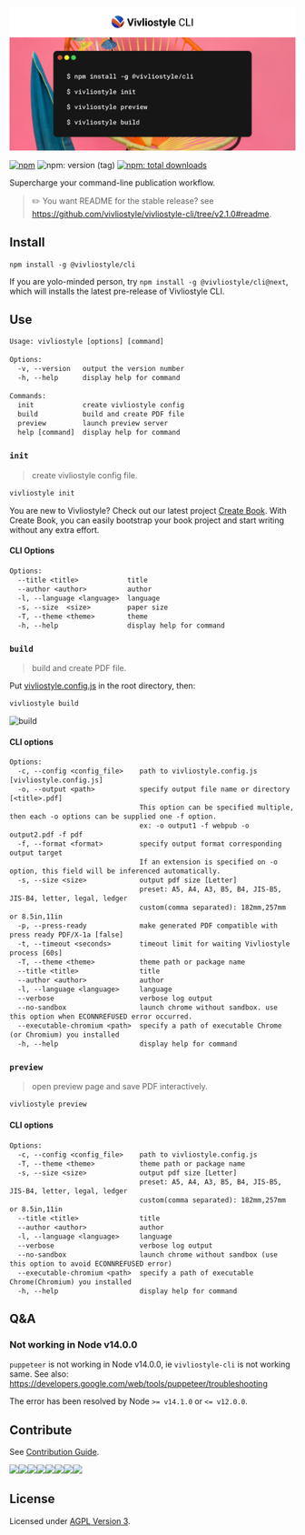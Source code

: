 ![Vivliostyle CLI](assets/cover.jpg)

[![npm](https://flat.badgen.net/npm/v/@vivliostyle/cli)][npm-url]
![npm: version (tag)](https://flat.badgen.net/npm/v/@vivliostyle/cli/next)
[![npm: total downloads](https://flat.badgen.net/npm/dt/@vivliostyle/cli)][npm-url]

[npm-url]: https://npmjs.org/package/@vivliostyle/cli

Supercharge your command-line publication workflow.

> ✏️ You want README for the stable release? see <https://github.com/vivliostyle/vivliostyle-cli/tree/v2.1.0#readme>.

## Install

```
npm install -g @vivliostyle/cli
```

If you are yolo-minded person, try `npm install -g @vivliostyle/cli@next`, which will installs the latest pre-release of Vivliostyle CLI.

## Use

```
Usage: vivliostyle [options] [command]

Options:
  -v, --version   output the version number
  -h, --help      display help for command

Commands:
  init            create vivliostyle config
  build           build and create PDF file
  preview         launch preview server
  help [command]  display help for command
```

### `init`

> create vivliostyle config file.

```bash
vivliostyle init
```

You are new to Vivliostyle? Check out our latest project [Create Book](https://github.com/vivliostyle/create-book#readme).
With Create Book, you can easily bootstrap your book project and start writing without any extra effort.

#### CLI Options

```
Options:
  --title <title>            title
  --author <author>          author
  -l, --language <language>  language
  -s, --size  <size>         paper size
  -T, --theme <theme>        theme
  -h, --help                 display help for command
```

### `build`

> build and create PDF file.

Put [vivliostyle.config.js](https://github.com/vivliostyle/vivliostyle-cli/issues/38) in the root directory, then:

```bash
vivliostyle build
```

![build](https://raw.githubusercontent.com/vivliostyle/vivliostyle-cli/master/assets/build.gif)

#### CLI options

```
Options:
  -c, --config <config_file>    path to vivliostyle.config.js [vivliostyle.config.js]
  -o, --output <path>           specify output file name or directory [<title>.pdf]
                                This option can be specified multiple, then each -o options can be supplied one -f option.
                                ex: -o output1 -f webpub -o output2.pdf -f pdf
  -f, --format <format>         specify output format corresponding output target
                                If an extension is specified on -o option, this field will be inferenced automatically.
  -s, --size <size>             output pdf size [Letter]
                                preset: A5, A4, A3, B5, B4, JIS-B5, JIS-B4, letter, legal, ledger
                                custom(comma separated): 182mm,257mm or 8.5in,11in
  -p, --press-ready             make generated PDF compatible with press ready PDF/X-1a [false]
  -t, --timeout <seconds>       timeout limit for waiting Vivliostyle process [60s]
  -T, --theme <theme>           theme path or package name
  --title <title>               title
  --author <author>             author
  -l, --language <language>     language
  --verbose                     verbose log output
  --no-sandbox                  launch chrome without sandbox. use this option when ECONNREFUSED error occurred.
  --executable-chromium <path>  specify a path of executable Chrome (or Chromium) you installed
  -h, --help                    display help for command
```

### `preview`

> open preview page and save PDF interactively.

```bash
vivliostyle preview
```

#### CLI options

```
Options:
  -c, --config <config_file>    path to vivliostyle.config.js
  -T, --theme <theme>           theme path or package name
  -s, --size <size>             output pdf size [Letter]
                                preset: A5, A4, A3, B5, B4, JIS-B5, JIS-B4, letter, legal, ledger
                                custom(comma separated): 182mm,257mm or 8.5in,11in
  --title <title>               title
  --author <author>             author
  -l, --language <language>     language
  --verbose                     verbose log output
  --no-sandbox                  launch chrome without sandbox (use this option to avoid ECONNREFUSED error)
  --executable-chromium <path>  specify a path of executable Chrome(Chromium) you installed
  -h, --help                    display help for command
```

## Q&A

### Not working in Node v14.0.0

`puppeteer` is not working in Node v14.0.0, ie `vivliostyle-cli` is not working same.
See also: https://developers.google.com/web/tools/puppeteer/troubleshooting

The error has been resolved by Node `>= v14.1.0` or `<= v12.0.0`.

## Contribute

See [Contribution Guide](CONTRIBUTING.md).

[![](https://sourcerer.io/fame/uetchy/vivliostyle/vivliostyle-cli/images/0)](https://sourcerer.io/fame/uetchy/vivliostyle/vivliostyle-cli/links/0)[![](https://sourcerer.io/fame/uetchy/vivliostyle/vivliostyle-cli/images/1)](https://sourcerer.io/fame/uetchy/vivliostyle/vivliostyle-cli/links/1)[![](https://sourcerer.io/fame/uetchy/vivliostyle/vivliostyle-cli/images/2)](https://sourcerer.io/fame/uetchy/vivliostyle/vivliostyle-cli/links/2)[![](https://sourcerer.io/fame/uetchy/vivliostyle/vivliostyle-cli/images/3)](https://sourcerer.io/fame/uetchy/vivliostyle/vivliostyle-cli/links/3)[![](https://sourcerer.io/fame/uetchy/vivliostyle/vivliostyle-cli/images/4)](https://sourcerer.io/fame/uetchy/vivliostyle/vivliostyle-cli/links/4)[![](https://sourcerer.io/fame/uetchy/vivliostyle/vivliostyle-cli/images/5)](https://sourcerer.io/fame/uetchy/vivliostyle/vivliostyle-cli/links/5)[![](https://sourcerer.io/fame/uetchy/vivliostyle/vivliostyle-cli/images/6)](https://sourcerer.io/fame/uetchy/vivliostyle/vivliostyle-cli/links/6)[![](https://sourcerer.io/fame/uetchy/vivliostyle/vivliostyle-cli/images/7)](https://sourcerer.io/fame/uetchy/vivliostyle/vivliostyle-cli/links/7)

## License

Licensed under [AGPL Version 3](http://www.gnu.org/licenses/agpl.html).
